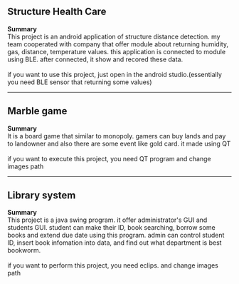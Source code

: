 <h2>Structure Health Care</h2>

<strong>Summary</strong><br>
This project is an android application of structure distance detection. my team cooperated with company that offer module about returning humidity, gas, distance, temperature values. this application is connected to module using BLE. after connected, it show and recored these data.<br><br>
if you want to use this project, just open in the android studio.(essentially you need BLE sensor that returning some values)
<hr>
<h2>Marble game</h2>

<strong>Summary</strong><br>
It is a board game that similar to monopoly. gamers can buy lands and pay to landowner and also there are some event like gold card. it made using QT<br><br>
if you want to execute this project, you need QT program and change images path
<hr>

<h2>Library system</h2>
<strong>Summary</strong><br>
This project is a java swing program. it offer administrator's GUI and students GUI. student can make their ID, book searching, borrow some books and extend due date using this program. admin can control student ID, insert book infomation into data, and find out what department is best bookworm.<br><br>
if you want to perform this project, you need eclips. and change images path
